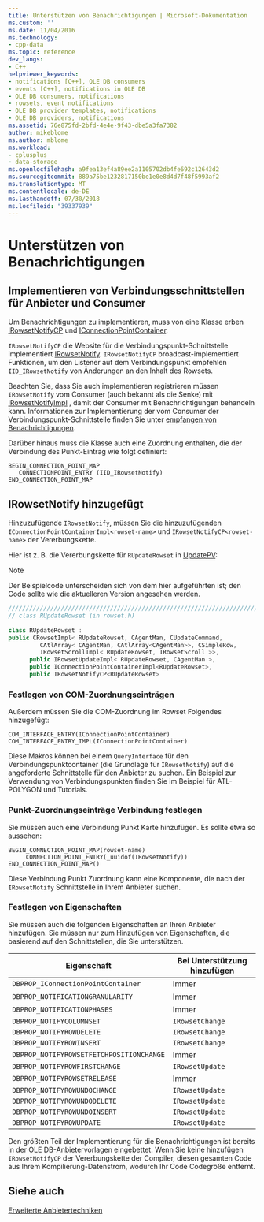 ```yaml
---
title: Unterstützen von Benachrichtigungen | Microsoft-Dokumentation
ms.custom: ''
ms.date: 11/04/2016
ms.technology:
- cpp-data
ms.topic: reference
dev_langs:
- C++
helpviewer_keywords:
- notifications [C++], OLE DB consumers
- events [C++], notifications in OLE DB
- OLE DB consumers, notifications
- rowsets, event notifications
- OLE DB provider templates, notifications
- OLE DB providers, notifications
ms.assetid: 76e875fd-2bfd-4e4e-9f43-dbe5a3fa7382
author: mikeblome
ms.author: mblome
ms.workload:
- cplusplus
- data-storage
ms.openlocfilehash: a9fea13ef4a89ee2a1105702db4fe692c12643d2
ms.sourcegitcommit: 889a75be1232817150be1e0e8d4d7f48f5993af2
ms.translationtype: MT
ms.contentlocale: de-DE
ms.lasthandoff: 07/30/2018
ms.locfileid: "39337939"
---
```

# <a name="supporting-notifications"></a>Unterstützen von Benachrichtigungen

## <a name="implementing-connection-point-interfaces-on-the-provider-and-consumer"></a>Implementieren von Verbindungsschnittstellen für Anbieter und Consumer  
 Um Benachrichtigungen zu implementieren, muss von eine Klasse erben [IRowsetNotifyCP](../../data/oledb/irowsetnotifycp-class.md) und [IConnectionPointContainer](../../atl/reference/iconnectionpointcontainerimpl-class.md).  
  
 `IRowsetNotifyCP` die Website für die Verbindungspunkt-Schnittstelle implementiert [IRowsetNotify](https://msdn.microsoft.com/library/ms712959.aspx). `IRowsetNotifyCP` broadcast-implementiert Funktionen, um den Listener auf dem Verbindungspunkt empfehlen `IID_IRowsetNotify` von Änderungen an den Inhalt des Rowsets.  
  
 Beachten Sie, dass Sie auch implementieren registrieren müssen `IRowsetNotify` vom Consumer (auch bekannt als die Senke) mit [IRowsetNotifyImpl](../../data/oledb/irowsetnotifyimpl-class.md) , damit der Consumer mit Benachrichtigungen behandeln kann. Informationen zur Implementierung der vom Consumer der Verbindungspunkt-Schnittstelle finden Sie unter [empfangen von Benachrichtigungen](../../data/oledb/receiving-notifications.md).  
  
 Darüber hinaus muss die Klasse auch eine Zuordnung enthalten, die der Verbindung des Punkt-Eintrag wie folgt definiert:  
  
```  
BEGIN_CONNECTION_POINT_MAP  
   CONNECTIONPOINT_ENTRY (IID_IRowsetNotify)  
END_CONNECTION_POINT_MAP  
```  
  
## <a name="adding-irowsetnotify"></a>IRowsetNotify hinzugefügt  
 Hinzuzufügende `IRowsetNotify`, müssen Sie die hinzuzufügenden `IConnectionPointContainerImpl<rowset-name>` und `IRowsetNotifyCP<rowset-name>` der Vererbungskette.  
  
 Hier ist z. B. die Vererbungskette für `RUpdateRowset` in [UpdatePV](http://msdn.microsoft.com/c8bed873-223c-4a7d-af55-f90138c6f38f):  
  
> [!NOTE]
>  Der Beispielcode unterscheiden sich von dem hier aufgeführten ist; den Code sollte wie die aktuelleren Version angesehen werden.  
  
```cpp
///////////////////////////////////////////////////////////////////////////  
// class RUpdateRowset (in rowset.h)  
  
class RUpdateRowset :   
public CRowsetImpl< RUpdateRowset, CAgentMan, CUpdateCommand,   
         CAtlArray< CAgentMan, CAtlArray<CAgentMan>>, CSimpleRow,   
         IRowsetScrollImpl< RUpdateRowset, IRowsetScroll >>,  
      public IRowsetUpdateImpl< RUpdateRowset, CAgentMan >,  
      public IConnectionPointContainerImpl<RUpdateRowset>,  
      public IRowsetNotifyCP<RUpdateRowset>  
```  
  
### <a name="setting-com-map-entries"></a>Festlegen von COM-Zuordnungseinträgen  
 Außerdem müssen Sie die COM-Zuordnung im Rowset Folgendes hinzugefügt:  
  
```  
COM_INTERFACE_ENTRY(IConnectionPointContainer)  
COM_INTERFACE_ENTRY_IMPL(IConnectionPointContainer)  
```  
  
 Diese Makros können bei einem `QueryInterface` für den Verbindungspunktcontainer (die Grundlage für `IRowsetNotify`) auf die angeforderte Schnittstelle für den Anbieter zu suchen. Ein Beispiel zur Verwendung von Verbindungspunkten finden Sie im Beispiel für ATL-POLYGON und Tutorials.  
  
### <a name="setting-connection-point-map-entries"></a>Punkt-Zuordnungseinträge Verbindung festlegen  
 Sie müssen auch eine Verbindung Punkt Karte hinzufügen. Es sollte etwa so aussehen:  
  
```  
BEGIN_CONNECTION_POINT_MAP(rowset-name)  
     CONNECTION_POINT_ENTRY(_uuidof(IRowsetNotify))  
END_CONNECTION_POINT_MAP()  
```  
  
 Diese Verbindung Punkt Zuordnung kann eine Komponente, die nach der `IRowsetNotify` Schnittstelle in Ihrem Anbieter suchen.  
  
### <a name="setting-properties"></a>Festlegen von Eigenschaften  
 Sie müssen auch die folgenden Eigenschaften an Ihren Anbieter hinzufügen. Sie müssen nur zum Hinzufügen von Eigenschaften, die basierend auf den Schnittstellen, die Sie unterstützen.  
  
|Eigenschaft|Bei Unterstützung hinzufügen|  
|--------------|------------------------|  
|`DBPROP_IConnectionPointContainer`|Immer|  
|`DBPROP_NOTIFICATIONGRANULARITY`|Immer|  
|`DBPROP_NOTIFICATIONPHASES`|Immer|  
|`DBPROP_NOTIFYCOLUMNSET`|`IRowsetChange`|  
|`DBPROP_NOTIFYROWDELETE`|`IRowsetChange`|  
|`DBPROP_NOTIFYROWINSERT`|`IRowsetChange`|  
|`DBPROP_NOTIFYROWSETFETCHPOSITIONCHANGE`|Immer|  
|`DBPROP_NOTIFYROWFIRSTCHANGE`|`IRowsetUpdate`|  
|`DBPROP_NOTIFYROWSETRELEASE`|Immer|  
|`DBPROP_NOTIFYROWUNDOCHANGE`|`IRowsetUpdate`|  
|`DBPROP_NOTIFYROWUNDODELETE`|`IRowsetUpdate`|  
|`DBPROP_NOTIFYROWUNDOINSERT`|`IRowsetUpdate`|  
|`DBPROP_NOTIFYROWUPDATE`|`IRowsetUpdate`|  
  
 Den größten Teil der Implementierung für die Benachrichtigungen ist bereits in der OLE DB-Anbietervorlagen eingebettet. Wenn Sie keine hinzufügen `IRowsetNotifyCP` der Vererbungskette der Compiler, diesen gesamten Code aus Ihrem Kompilierung-Datenstrom, wodurch Ihr Code Codegröße entfernt.  
  
## <a name="see-also"></a>Siehe auch  
 [Erweiterte Anbietertechniken](../../data/oledb/advanced-provider-techniques.md)